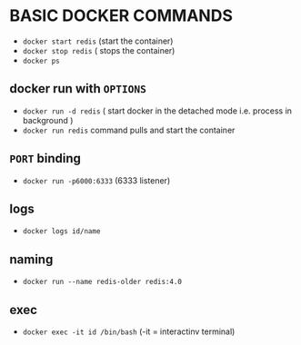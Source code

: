 # BASIC DOCKER COMMANDS

- `docker start redis` (start the container)
- `docker stop redis` ( stops the container)
- `docker ps `

## docker run with `OPTIONS`

- `docker run -d redis` ( start docker in the detached mode i.e. process in background )
- `docker run redis` command pulls and start the container

## `PORT` binding

- `docker run -p6000:6333` (6333 listener)

## logs

- `docker logs id/name`

## naming

- `docker run --name redis-older redis:4.0`

## exec

- `docker exec -it id /bin/bash` (-it = interactinv terminal)
